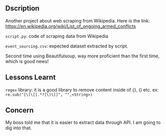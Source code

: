 ## Dscription
Another project about web scraping from Wikipedia. Here is the link: https://en.wikipedia.org/wiki/List_of_ongoing_armed_conflicts

`script.py`: code of scraping data from Wikipedia

`event_sourcing.csv`: expected dataset extracted by script. 

Second time using Beautifulsoup, way more proficient than the first time, which is good news!

## Lessons Learnt
`regex` library: it is a good library to remove content inside of {}, () etc. ex: `re.sub("[\(\[].*?[\)\]]", "",<String>)`

## Concern
My boss told me that it is easier to extract data through API. I am going to dig into that.


